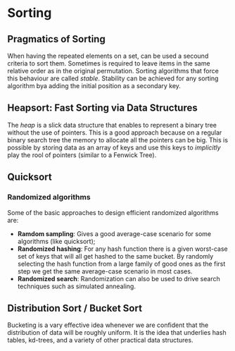 # Sorting
## Pragmatics of Sorting
When having the repeated elements on a set, can be used a secound criteria to sort them. Sometimes is required to leave items in the same relative order as in the original permutation. Sorting algorithms that force this behaviour are called *stable*. Stability can be achieved for any sorting algorithm bya adding the initial position as a secondary key.

## Heapsort: Fast Sorting via Data Structures
The *heap* is a slick data structure that enables to represent a binary tree without the use of pointers. This is a good approach because on a regular binary search tree the memory to allocate all the pointers can be big. This is possible by storing data as an array of keys and use this keys to *implicitly* play the rool of pointers (similar to a Fenwick Tree).

## Quicksort
### Randomized algorithms
Some of the basic approaches to design efficient randomized algorithms are:
* **Ramdom sampling**: Gives a good average-case scenario for some algorithms (like quicksort);
* **Randomized hashing**: For any hash function there is a given worst-case set of keys that will all get hashed to the same bucket. By randomly selecting the hash function from a large family of good ones as the first step we get the same average-case scenario in most cases.
* **Randomized search**: Randomization can also be used to drive search techniques such as simulated annealing.

## Distribution Sort / Bucket Sort
Bucketing is a vary effective idea whenever we are confident that the distribution of data will be roughly uniform. It is the idea that underlies hash tables, kd-trees, and a variety of other practical data structures.
